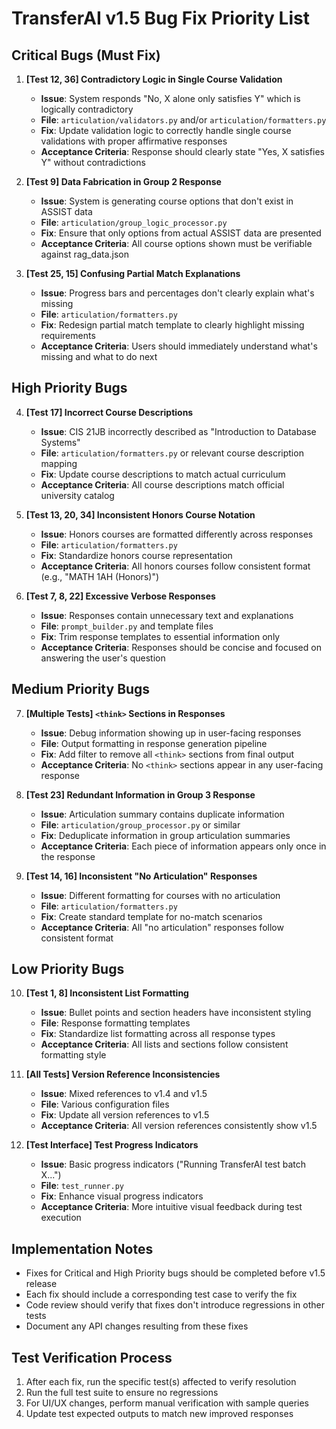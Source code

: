 # TransferAI v1.5 Bug Fix Priority List

## Critical Bugs (Must Fix)

1. **[Test 12, 36] Contradictory Logic in Single Course Validation**
   - **Issue**: System responds "No, X alone only satisfies Y" which is logically contradictory
   - **File**: `articulation/validators.py` and/or `articulation/formatters.py`
   - **Fix**: Update validation logic to correctly handle single course validations with proper affirmative responses
   - **Acceptance Criteria**: Response should clearly state "Yes, X satisfies Y" without contradictions

2. **[Test 9] Data Fabrication in Group 2 Response**
   - **Issue**: System is generating course options that don't exist in ASSIST data
   - **File**: `articulation/group_logic_processor.py`
   - **Fix**: Ensure that only options from actual ASSIST data are presented
   - **Acceptance Criteria**: All course options shown must be verifiable against rag_data.json

3. **[Test 25, 15] Confusing Partial Match Explanations**
   - **Issue**: Progress bars and percentages don't clearly explain what's missing
   - **File**: `articulation/formatters.py`
   - **Fix**: Redesign partial match template to clearly highlight missing requirements
   - **Acceptance Criteria**: Users should immediately understand what's missing and what to do next

## High Priority Bugs

4. **[Test 17] Incorrect Course Descriptions**
   - **Issue**: CIS 21JB incorrectly described as "Introduction to Database Systems" 
   - **File**: `articulation/formatters.py` or relevant course description mapping
   - **Fix**: Update course descriptions to match actual curriculum
   - **Acceptance Criteria**: All course descriptions match official university catalog

5. **[Test 13, 20, 34] Inconsistent Honors Course Notation**
   - **Issue**: Honors courses are formatted differently across responses
   - **File**: `articulation/formatters.py`
   - **Fix**: Standardize honors course representation
   - **Acceptance Criteria**: All honors courses follow consistent format (e.g., "MATH 1AH (Honors)")

6. **[Test 7, 8, 22] Excessive Verbose Responses**
   - **Issue**: Responses contain unnecessary text and explanations
   - **File**: `prompt_builder.py` and template files
   - **Fix**: Trim response templates to essential information only
   - **Acceptance Criteria**: Responses should be concise and focused on answering the user's question

## Medium Priority Bugs

7. **[Multiple Tests] `<think>` Sections in Responses**
   - **Issue**: Debug information showing up in user-facing responses
   - **File**: Output formatting in response generation pipeline
   - **Fix**: Add filter to remove all `<think>` sections from final output
   - **Acceptance Criteria**: No `<think>` sections appear in any user-facing response

8. **[Test 23] Redundant Information in Group 3 Response**
   - **Issue**: Articulation summary contains duplicate information
   - **File**: `articulation/group_processor.py` or similar
   - **Fix**: Deduplicate information in group articulation summaries
   - **Acceptance Criteria**: Each piece of information appears only once in the response

9. **[Test 14, 16] Inconsistent "No Articulation" Responses**
   - **Issue**: Different formatting for courses with no articulation
   - **File**: `articulation/formatters.py`
   - **Fix**: Create standard template for no-match scenarios
   - **Acceptance Criteria**: All "no articulation" responses follow consistent format

## Low Priority Bugs

10. **[Test 1, 8] Inconsistent List Formatting**
    - **Issue**: Bullet points and section headers have inconsistent styling
    - **File**: Response formatting templates
    - **Fix**: Standardize list formatting across all response types
    - **Acceptance Criteria**: All lists and sections follow consistent formatting style

11. **[All Tests] Version Reference Inconsistencies**
    - **Issue**: Mixed references to v1.4 and v1.5
    - **File**: Various configuration files
    - **Fix**: Update all version references to v1.5
    - **Acceptance Criteria**: All version references consistently show v1.5

12. **[Test Interface] Test Progress Indicators**
    - **Issue**: Basic progress indicators ("Running TransferAI test batch X...")
    - **File**: `test_runner.py`
    - **Fix**: Enhance visual progress indicators
    - **Acceptance Criteria**: More intuitive visual feedback during test execution

## Implementation Notes

- Fixes for Critical and High Priority bugs should be completed before v1.5 release
- Each fix should include a corresponding test case to verify the fix
- Code review should verify that fixes don't introduce regressions in other tests
- Document any API changes resulting from these fixes

## Test Verification Process

1. After each fix, run the specific test(s) affected to verify resolution
2. Run the full test suite to ensure no regressions
3. For UI/UX changes, perform manual verification with sample queries
4. Update test expected outputs to match new improved responses 